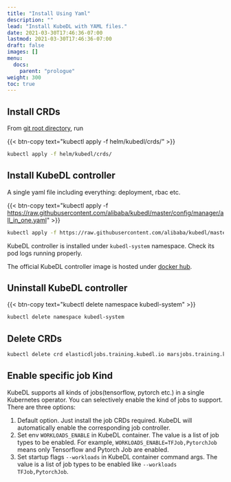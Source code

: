 ```yaml
---
title: "Install Using Yaml"
description: ""
lead: "Install KubeDL with YAML files."
date: 2021-03-30T17:46:36-07:00
lastmod: 2021-03-30T17:46:36-07:00
draft: false
images: []
menu:
  docs:
    parent: "prologue"
weight: 300
toc: true
---
```



## Install CRDs

From [git root directory](https://github.com/alibaba/kubedl), run

{{< btn-copy text="kubectl apply -f helm/kubedl/crds/" >}}
```bash
kubectl apply -f helm/kubedl/crds/
```

## Install KubeDL controller

A single yaml file including everything: deployment, rbac etc.

{{< btn-copy text="kubectl apply -f https://raw.githubusercontent.com/alibaba/kubedl/master/config/manager/all_in_one.yaml" >}}
```bash
kubectl apply -f https://raw.githubusercontent.com/alibaba/kubedl/master/config/manager/all_in_one.yaml
```
KubeDL controller is installed under `kubedl-system` namespace. Check its pod logs running properly.

The official KubeDL controller image is hosted under [docker hub](https://hub.docker.com/r/kubedl/kubedl).

## Uninstall KubeDL controller

{{< btn-copy text="kubectl delete namespace kubedl-system" >}}
```bash
kubectl delete namespace kubedl-system
```

## Delete CRDs
```bash
kubectl delete crd elasticdljobs.training.kubedl.io marsjobs.training.kubedl.io mpijobs.training.kubedl.io pytorchjobs.training.kubedl.io tfjobs.training.kubedl.io xdljobs.training.kubedl.io xgboostjobs.training.kubedl.io
```

## Enable specific job Kind

KubeDL supports all kinds of jobs(tensorflow, pytorch etc.) in a single Kubernetes operator. You can selectively enable the kind of jobs to support.
There are three options:
1. Default option. Just install the job CRDs required. KubeDL will automatically enable the corresponding job controller.
2. Set env `WORKLOADS_ENABLE` in KubeDL container. The value is a list of job types to be enabled. For example, `WORKLOADS_ENABLE=TFJob,PytorchJob` means only Tensorflow and Pytorch Job are enabled.
3. Set startup flags `--workloads` in KubeDL container command args. The value is a list of job types to be enabled like `--workloads TFJob,PytorchJob`.
